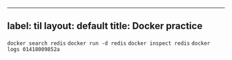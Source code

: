 
---
label: til
layout: default
title: Docker practice
---
`docker search redis`
`docker run -d redis`
`docker inspect redis`
`docker logs 01418009852a`

